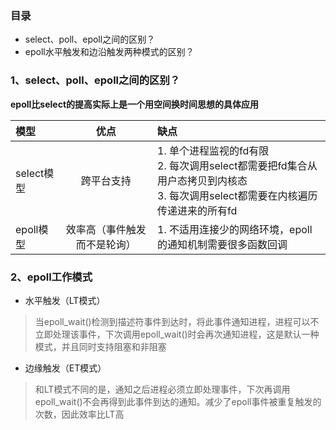 ### 目录

- select、poll、epoll之间的区别？
- epoll水平触发和边沿触发两种模式的区别？


### 1、select、poll、epoll之间的区别？

**epoll比select的提高实际上是一个用空间换时间思想的具体应用**

| 模型 | 优点 |  缺点 |
| :------- | :--: | :------------------------------- |
| select模型 |  跨平台支持  | 1. 单个进程监视的fd有限<br/> 2. 每次调用select都需要把fd集合从用户态拷贝到内核态<br/> 3. 每次调用select都需要在内核遍历传递进来的所有fd|
| epoll模型 |  效率高（事件触发而不是轮询） | 1. 不适用连接少的网络环境，epoll的通知机制需要很多函数回调 |

### 2、epoll工作模式

- 水平触发（LT模式）

> 当epoll_wait()检测到描述符事件到达时，将此事件通知进程，进程可以不立即处理该事件，下次调用epoll_wait()时会再次通知进程，这是默认一种模式，并且同时支持阻塞和非阻塞

- 边缘触发（ET模式）

> 和LT模式不同的是，通知之后进程必须立即处理事件，下次再调用epoll_wait()不会再得到此事件到达的通知。减少了epoll事件被重复触发的次数，因此效率比LT高
